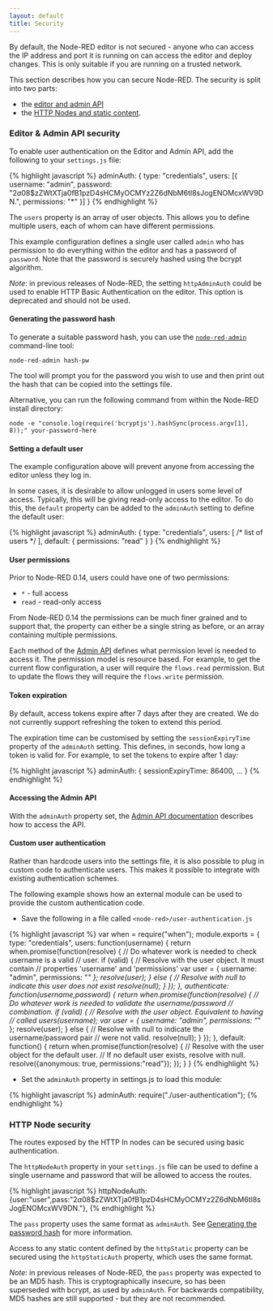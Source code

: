 ```yaml
---
layout: default
title: Security
---
```


By default, the Node-RED editor is not secured - anyone who can access the IP address
and port it is running on can access the editor and deploy changes. This is only
suitable if you are running on a trusted network.

This section describes how you can secure Node-RED. The security is split into
two parts:

 - the [editor and admin API](#editor--admin-api-security)
 - the [HTTP Nodes and static content](#http-node-security).

### Editor & Admin API security

To enable user authentication on the Editor and Admin API, add the following to
your `settings.js` file:

{% highlight javascript %}
adminAuth: {
    type: "credentials",
    users: [{
        username: "admin",
        password: "$2a$08$zZWtXTja0fB1pzD4sHCMyOCMYz2Z6dNbM6tl8sJogENOMcxWV9DN.",
        permissions: "*"
    }]
}
{% endhighlight %}

The `users` property is an array of user objects. This allows you to define
multiple users, each of whom can have different permissions.

This example configuration defines a single user called `admin` who has permission
to do everything within the editor and has a password of `password`. Note that
the password is securely hashed using the bcrypt algorithm.

<div class="doc-callout">
<em>Note</em>: in previous releases of Node-RED, the setting <code>httpAdminAuth</code>
could be used to enable HTTP Basic Authentication on the editor. This option is
deprecated and should not be used.
</div>

#### Generating the password hash

To generate a suitable password hash, you can use the [`node-red-admin`](node-red-admin)
command-line tool:

    node-red-admin hash-pw

The tool will prompt you for the password you wish to use and then print out
the hash that can be copied into the settings file.

Alternative, you can run the following command from within the Node-RED install
directory:

    node -e "console.log(require('bcryptjs').hashSync(process.argv[1], 8));" your-password-here


#### Setting a default user

The example configuration above will prevent anyone from accessing the editor
unless they log in.

In some cases, it is desirable to allow unlogged in users some level of access.
Typically, this will be giving read-only access to the editor. To do this,
the `default` property can be added to the `adminAuth` setting to define
the default user:

{% highlight javascript %}
adminAuth: {
    type: "credentials",
    users: [ /* list of users */ ],
    default: {
        permissions: "read"
    }
}
{% endhighlight %}

#### User permissions

Prior to Node-RED 0.14, users could have one of two permissions:

 - `*` - full access
 - `read` - read-only access

From Node-RED 0.14 the permissions can be much finer grained and to support that,
the property can either be a single string as before, or an array containing multiple permissions.

Each method of the [Admin API](api/admin) defines what permission level is needed to access it.
The permission model is resource based. For example, to get the current flow configuration,
a user will require the `flows.read` permission. But to update the flows they will require
the `flows.write` permission.



#### Token expiration

By default, access tokens expire after 7 days after they are created. We do not
currently support refreshing the token to extend this period.

The expiration time can be customised by setting the `sessionExpiryTime` property
of the `adminAuth` setting. This defines, in seconds, how long a token is valid
for. For example, to set the tokens to expire after 1 day:

{% highlight javascript %}
adminAuth: {
    sessionExpiryTime: 86400,
    ...
}
{% endhighlight %}

#### Accessing the Admin API

With the `adminAuth` property set, the [Admin API documentation](api/admin/oauth)
describes how to access the API.

#### Custom user authentication

Rather than hardcode users into the settings file, it is also possible to plug in
custom code to authenticate users. This makes it possible to integrate with
existing authentication schemes.

The following example shows how an external module can be used to provide the
custom authentication code.

 - Save the following in a file called `<node-red>/user-authentication.js`

{% highlight javascript %}
var when = require("when");
module.exports = {
   type: "credentials",
   users: function(username) {
       return when.promise(function(resolve) {
           // Do whatever work is needed to check username is a valid
           // user.
           if (valid) {
               // Resolve with the user object. It must contain
               // properties 'username' and 'permissions'
               var user = { username: "admin", permissions: "*" };
               resolve(user);
           } else {
               // Resolve with null to indicate this user does not exist
               resolve(null);
           }
       });
   },
   authenticate: function(username,password) {
       return when.promise(function(resolve) {
           // Do whatever work is needed to validate the username/password
           // combination.
           if (valid) {
               // Resolve with the user object. Equivalent to having
               // called users(username);
               var user = { username: "admin", permissions: "*" };
               resolve(user);
           } else {
               // Resolve with null to indicate the username/password pair
               // were not valid.
               resolve(null);
           }
       });
   },
   default: function() {
       return when.promise(function(resolve) {
           // Resolve with the user object for the default user.
           // If no default user exists, resolve with null.
           resolve({anonymous: true, permissions:"read"});
       });
   }
}
{% endhighlight %}

 -  Set the `adminAuth` property in settings.js to load this module:

{% highlight javascript %}
adminAuth: require("./user-authentication");
{% endhighlight %}


### HTTP Node security

The routes exposed by the HTTP In nodes can be secured using basic authentication.

The `httpNodeAuth` property in your `settings.js` file can be used to define a single
username and password that will be allowed to access the routes.

{% highlight javascript %}
httpNodeAuth: {user:"user",pass:"$2a$08$zZWtXTja0fB1pzD4sHCMyOCMYz2Z6dNbM6tl8sJogENOMcxWV9DN."},
{% endhighlight %}

The `pass` property uses the same format as `adminAuth`. See [Generating the password hash](#generating-the-password-hash) for more information.

Access to any static content defined by the `httpStatic` property can be secured
using the `httpStaticAuth` property, which uses the same format.

<div class="doc-callout">
<em>Note</em>: in previous releases of Node-RED, the <code>pass</code> property
was expected to be an MD5 hash. This is cryptographically insecure, so has been
superseded with bcrypt, as used by <code>adminAuth</code>. For backwards compatibility, MD5
hashes are still supported - but they are not recommended.
</div>
